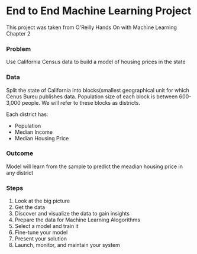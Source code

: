 # End to End Machine Learning Project
This project was taken from O'Reilly Hands On with Machine Learning Chapter 2


### Problem
Use California Census data to build a model of housing prices in the state

### Data

Split the state of California into blocks(smallest geographical unit for which Cenus Bureu publishes data.  Population size of each block is between 600-3,000 people.  We will refer to these blocks as districts.

Each district has:
- Population
- Median Income
- Median Housing Price


### Outcome

Model will learn from the sample to predict the meadian housing price in any district
 
### Steps

1. Look at the big picture
2. Get the data
3. Discover and visualize the data to gain insights
4. Prepare the data for Machine Learning Alogorithms
5. Select a model and train it
6. Fine-tune your model
7. Present your solution
8. Launch, monitor, and maintain your system


